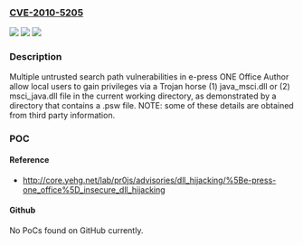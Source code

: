 ### [CVE-2010-5205](https://cve.mitre.org/cgi-bin/cvename.cgi?name=CVE-2010-5205)
![](https://img.shields.io/static/v1?label=Product&message=n%2Fa&color=blue)
![](https://img.shields.io/static/v1?label=Version&message=n%2Fa&color=blue)
![](https://img.shields.io/static/v1?label=Vulnerability&message=n%2Fa&color=brighgreen)

### Description

Multiple untrusted search path vulnerabilities in e-press ONE Office Author allow local users to gain privileges via a Trojan horse (1) java_msci.dll or (2) msci_java.dll file in the current working directory, as demonstrated by a directory that contains a .psw file. NOTE: some of these details are obtained from third party information.

### POC

#### Reference
- http://core.yehg.net/lab/pr0js/advisories/dll_hijacking/%5Be-press-one_office%5D_insecure_dll_hijacking

#### Github
No PoCs found on GitHub currently.

